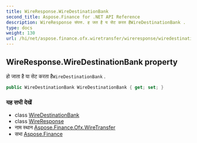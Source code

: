 ```yaml
---
title: WireResponse.WireDestinationBank
second_title: Aspose.Finance for .NET API Reference
description: WireResponse संपत्त. ह जत है य सेट करत हैWireDestinationBank .
type: docs
weight: 130
url: /hi/net/aspose.finance.ofx.wiretransfer/wireresponse/wiredestinationbank/
---
```

## WireResponse.WireDestinationBank property

हो जाता है या सेट करता है`WireDestinationBank` .

```csharp
public WireDestinationBank WireDestinationBank { get; set; }
```

### यह सभी देखें

* class [WireDestinationBank](../../wiredestinationbank/)
* class [WireResponse](../)
* नाम स्थान [Aspose.Finance.Ofx.WireTransfer](../../wireresponse/)
* सभा [Aspose.Finance](../../../)


